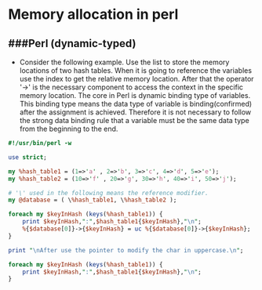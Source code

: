 # Memory allocation in perl

<script type="text/javascript" src="../js/general.js"></script>

###Perl (dynamic-typed)
---

* Consider the following example. Use the list to store the memory locations of two hash tables. When it is going to reference the variables use the index to get the relative memory location. After that the operator '->' is the necessary component to access the context in the specific memory location. The core in Perl is dynamic binding type of variables. This binding type means the data type of variable is binding(confirmed) after the assignment is achieved. Therefore it is not necessary to follow the strong data binding rule that a variable must be the same data type from the beginning to the end.

```Perl
#!/usr/bin/perl -w

use strict;

my %hash_table1 = (1=>'a' , 2=>'b', 3=>'c', 4=>'d', 5=>'e');
my %hash_table2 = (10=>'f' , 20=>'g', 30=>'h', 40=>'i', 50=>'j');

# '\' used in the following means the reference modifier.
my @database = ( \%hash_table1, \%hash_table2 );

foreach my $keyInHash (keys(%hash_table1)) {
	print $keyInHash,":",$hash_table1{$keyInHash},"\n";
	%{$database[0]}->{$keyInHash} = uc %{$database[0]}->{$keyInHash};
}

print "\nAfter use the pointer to modify the char in uppercase.\n";

foreach my $keyInHash (keys(%hash_table1)) {
	print $keyInHash,":",$hash_table1{$keyInHash},"\n";
}
```

